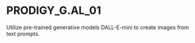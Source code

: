 # PRODIGY_G.AL_01
Utilize pre-trained generative models DALL-E-mini to create images from text prompts.
